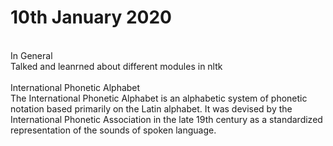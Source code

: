 <h1>10th January 2020</h1>

<br> In General
<br> Talked and leanrned about different modules in nltk
<br> 
<br> International Phonetic Alphabet
<br> The International Phonetic Alphabet is an alphabetic system of phonetic notation based primarily on the Latin alphabet. It was devised by the International Phonetic Association in the late 19th century as a standardized representation of the sounds of spoken language.
<br> 